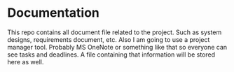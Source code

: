 # Documentation

This repo contains all document file related to the project. Such as system designs, requirements document, etc.
Also I am going to use a project manager tool. Probably MS OneNote or something like that so everyone can see tasks and deadlines. A file containing that information will be stored here as well. 
